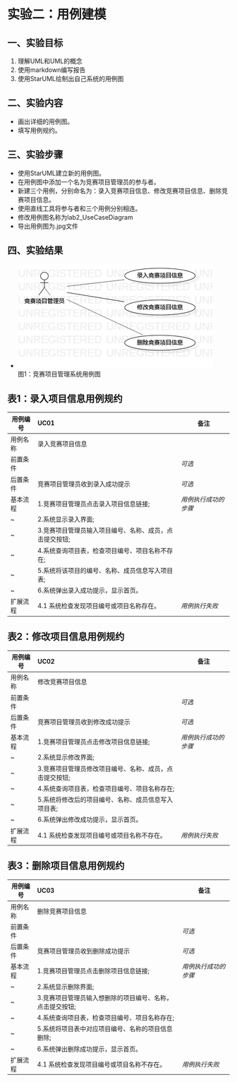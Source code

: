 # 实验二：用例建模


 ## 一、实验目标

 1. 理解UML和UML的概念
 2. 使用markdown编写报告
 3. 使用StarUML绘制出自己系统的用例图
 

 ## 二、实验内容

 - 画出详细的用例图。
 - 填写用例规约。
 

 ## 三、实验步骤

 - 使用StarUML建立新的用例图。
 - 在用例图中添加一个名为竞赛项目管理员的参与者。
 - 新建三个用例，分别命名为：录入竞赛项目信息、修改竞赛项目信息、删除竞赛项目信息。
 - 使用直线工具将参与者和三个用例分别相连。
 - 修改用例图名称为lab2_UseCaseDiagram
 - 导出用例图为.jpg文件

 ## 四、实验结果
 
 - ![竞赛项目管理系统用例图](./lab2_UseCaseDiagram.jpg)    
 图1：竞赛项目管理系统用例图
 

## 表1：录入项目信息用例规约  

用例编号  | UC01 | 备注  
-|:-|-  
用例名称  | 录入竞赛项目信息  |   
前置条件  |      | *可选*   
后置条件  | 竞赛项目管理员收到录入成功提示     | *可选*   
基本流程  | 1.竞赛项目管理员点击录入项目信息链接;  |*用例执行成功的步骤*    
~| 2.系统显示录入界面;  |   
~| 3.竞赛项目管理员输入项目编号、名称、成员，点击提交按钮;   |   
~| 4.系统查询项目表，检查项目编号、项目名称不存在;   |   
~| 5.系统将该项目的编号、名称、成员信息写入项目表;   |  
~| 6.系统弹出录入成功提示，显示首页。   | 
扩展流程  | 4.1 系统检查发现项目编号或项目名称存在。  |*用例执行失败*    




## 表2：修改项目信息用例规约  

用例编号  | UC02 | 备注  
-|:-|-  
用例名称  | 修改竞赛项目信息  |   
前置条件  |      | *可选*   
后置条件  | 竞赛项目管理员收到修改成功提示     | *可选*   
基本流程  | 1.竞赛项目管理员点击修改项目信息链接;  |*用例执行成功的步骤*    
~| 2.系统显示修改界面;  |   
~| 3.竞赛项目管理员修改项目编号、名称、成员，点击提交按钮;   |   
~| 4.系统查询项目表，检查项目编号、项目名称存在;   |   
~| 5.系统将修改后的项目编号、名称、成员信息写入项目表;   | 
~| 6.系统弹出修改成功提示，显示首页。   | 
扩展流程  | 4.1 系统检查发现项目编号或项目名称不存在。   |*用例执行失败*    



## 表3：删除项目信息用例规约 

用例编号  | UC03 | 备注  
-|:-|-  
用例名称  | 删除竞赛项目信息  |   
前置条件  |      | *可选*   
后置条件  | 竞赛项目管理员收到删除成功提示     | *可选*   
基本流程  | 1.竞赛项目管理员点击删除项目信息链接;  |*用例执行成功的步骤*    
~| 2.系统显示删除界面;  |   
~| 3.竞赛项目管理员输入想删除的项目编号、名称，点击提交按钮;   |   
~| 4.系统查询项目表，检查项目编号、项目名称存在;   |   
~| 5.系统将项目表中对应项目编号、名称的项目信息删除;   | 
~| 6.系统弹出删除成功提示，显示首页。   | 
扩展流程  | 4.1 系统检查发现项目编号或项目名称不存在。   |*用例执行失败*    

